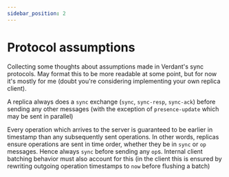 ```yaml
---
sidebar_position: 2
---
```


# Protocol assumptions

Collecting some thoughts about assumptions made in Verdant's sync protocols. May format this to be more readable at some point, but for now it's mostly for me (doubt you're considering implementing your own replica client).

A replica always does a `sync` exchange (`sync`, `sync-resp`, `sync-ack`) before sending any other messages (with the exception of `presence-update` which may be sent in parallel)

Every operation which arrives to the server is guaranteed to be earlier in timestamp than any subsequently sent operations. In other words, replicas ensure operations are sent in time order, whether they be in `sync` or `op` messages. Hence always `sync` before sending any `op`s. Internal client batching behavior must also account for this (in the client this is ensured by rewriting outgoing operation timestamps to `now` before flushing a batch)
